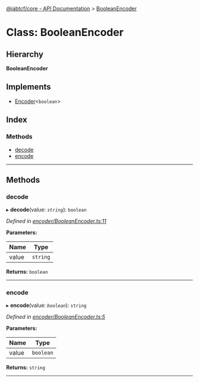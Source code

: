 [@iabtcf/core - API Documentation](../README.md) > [BooleanEncoder](../classes/booleanencoder.md)

# Class: BooleanEncoder

## Hierarchy

**BooleanEncoder**

## Implements

* [Encoder](../interfaces/encoder.md)<`boolean`>

## Index

### Methods

* [decode](booleanencoder.md#decode)
* [encode](booleanencoder.md#encode)

---

## Methods

<a id="decode"></a>

###  decode

▸ **decode**(value: *`string`*): `boolean`

*Defined in [encoder/BooleanEncoder.ts:11](https://github.com/chrispaterson/iabtcf-es/blob/c2fc731/modules/core/src/encoder/BooleanEncoder.ts#L11)*

**Parameters:**

| Name | Type |
| ------ | ------ |
| value | `string` |

**Returns:** `boolean`

___
<a id="encode"></a>

###  encode

▸ **encode**(value: *`boolean`*): `string`

*Defined in [encoder/BooleanEncoder.ts:5](https://github.com/chrispaterson/iabtcf-es/blob/c2fc731/modules/core/src/encoder/BooleanEncoder.ts#L5)*

**Parameters:**

| Name | Type |
| ------ | ------ |
| value | `boolean` |

**Returns:** `string`

___

